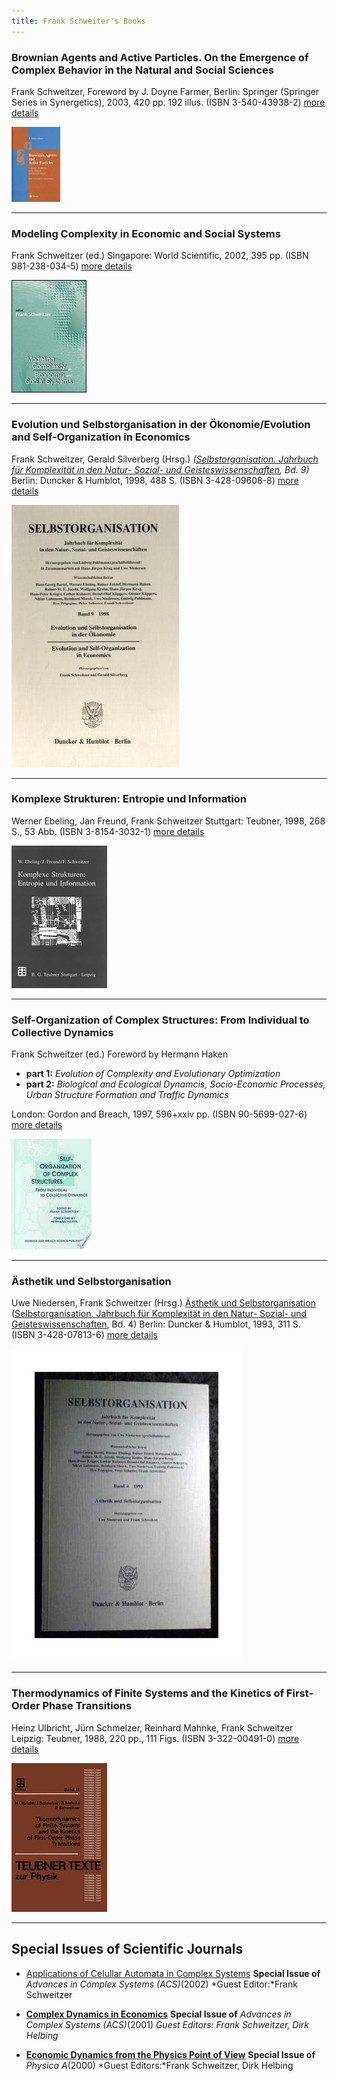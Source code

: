 ```yaml
---
title: Frank Schweiter's Books
---
```



### **Brownian Agents and Active Particles. On the Emergence of Complex Behavior in the Natural and Social Sciences**



Frank Schweitzer,
Foreword by J. Doyne Farmer,
Berlin: Springer (Springer Series in Synergetics), 2003, 420 pp. 192 illus. (ISBN 3-540-43938-2)
[more details](/team/frank_schweitzer/until2005/agentbook-iv.html)

![](covers/Brownian_thumb.jpg)


---

### Modeling Complexity in Economic and Social Systems

Frank Schweitzer (ed.)
Singapore: World Scientific, 2002, 395 pp. (ISBN 981-238-034-5)
[more details](/team/frank_schweitzer/until2005/wsbook.html)

![](covers/4994.cover_mspotkC.jpg)

---

### Evolution und Selbstorganisation in der Ökonomie/Evolution and Self-Organization in Economics


Frank Schweitzer, Gerald Silverberg (Hrsg.)
*[(Selbstorganisation. Jahrbuch für Komplexität in den Natur- Sozial- und Geisteswissenschaften](/team/frank_schweitzer/until2005/jaso-edit.html), Bd. 9)*
Berlin: Duncker & Humblot, 1998, 488 S. (ISBN 3-428-09608-8)
[more details](/team/frank_schweitzer/until2005/econ-iv.html)

![](covers/evolution_und_selbstorganisation.jpg)

---

### Komplexe Strukturen: Entropie und Information


Werner Ebeling, Jan Freund, Frank Schweitzer
Stuttgart: Teubner, 1998, 268 S., 53 Abb. (ISBN 3-8154-3032-1)
[more details](/team/frank_schweitzer/until2005/teubn-iv.html)

![](covers/komplexe_strukturen.jpg)

---

### Self-Organization of Complex Structures: From Individual to Collective Dynamics

Frank Schweitzer (ed.)
Foreword by Hermann Haken

- **part 1:** *Evolution of Complexity and Evolutionary Optimization*
- **part 2:** *Biological and Ecological Dynamcis, Socio-Economic Processes, Urban Structure Formation and Traffic Dynamics*

London: Gordon and Breach, 1997, 596+xxiv pp. (ISBN 90-5699-027-6)
[more details](/team/frank_schweitzer/until2005/gb-iv.html)

![](covers/self-organisation.jpeg)

---

### Ästhetik und Selbstorganisation

Uwe Niedersen, Frank Schweitzer (Hrsg.)
[Ästhetik und Selbstorganisation](/team/frank_schweitzer/until2005/jaso-iv.html)
([Selbstorganisation. Jahrbuch für Komplexität in den Natur- Sozial- und Geisteswissenschaften](/team/frank_schweitzer/until2005/jaso-edit.html), Bd. 4)
Berlin: Duncker &amp; Humblot, 1993, 311 S. (ISBN 3-428-07813-6)
[more details](/team/frank_schweitzer/until2005/jaso-iv.html)

![](covers/aesthetik.jpg)

---

### Thermodynamics of Finite Systems and the Kinetics of First-Order Phase Transitions


Heinz Ulbricht, Jürn Schmelzer, Reinhard Mahnke, Frank Schweitzer
Leipzig: Teubner, 1988, 220 pp., 111 Figs. (ISBN 3-322-00491-0)
[more details](/team/frank_schweitzer/until2005/thdyn-iv.html)

![](covers/thermodynamics.jpg)

---

## Special Issues of Scientific Journals

- [Applications of Celullar Automata in Complex Systems](https://econpapers.repec.org/article/wsiacsxxx/v_3a22_3ay_3a2019_3ai_3a05_3an_3as0219525919500139.htm)
  **Special Issue of**
  *Advances in Complex Systems (ACS)*(2002)
  *Guest Editor:*Frank Schweitzer

- [**Complex Dynamics in Economics**](/team/frank_schweitzer/until2005/contents-acs.new.html)
  **Special Issue of**
	*Advances in Complex Systems (ACS)*(2001)
	*Guest Editors: Frank Schweitzer, Dirk Helbing*

- [**Economic Dynamics from the Physics Point of View**](/team/frank_schweitzer/until2005/contents-physa.html)
  **Special Issue of**
  *Physica A*(2000)
  *Guest Editors:*Frank Schweitzer, Dirk Helbing
